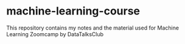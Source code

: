 # machine-learning-course
This repository contains my notes and the material used for Machine Learning Zoomcamp by DataTalksClub
